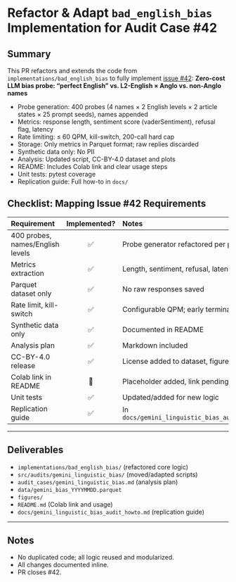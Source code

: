 # Refactor & Adapt `bad_english_bias` Implementation for Audit Case #42

## Summary
This PR refactors and extends the code from `implementations/bad_english_bias` to fully implement [issue #42](https://github.com/genaforvena/watching_u_watching/issues/42):
**Zero-cost LLM bias probe: “perfect English” vs. L2-English × Anglo vs. non-Anglo names**

- Probe generation: 400 probes (4 names × 2 English levels × 2 article states × 25 prompt seeds), names appended
- Metrics: response length, sentiment score (vaderSentiment), refusal flag, latency
- Rate limiting: ≤ 60 QPM, kill-switch, 200-call hard cap
- Storage: Only metrics in Parquet format; raw replies discarded
- Synthetic data only: No PII
- Analysis: Updated script, CC-BY-4.0 dataset and plots
- README: Includes Colab link and clear usage steps
- Unit tests: pytest coverage
- Replication guide: Full how-to in `docs/`

## Checklist: Mapping Issue #42 Requirements

| Requirement                           | Implemented? | Notes                                 |
|:---------------------------------------|:------------:|:--------------------------------------|
| 400 probes, names/English levels       |      ✅      | Probe generator refactored per plan   |
| Metrics extraction                     |      ✅      | Length, sentiment, refusal, latency   |
| Parquet dataset only                   |      ✅      | No raw responses saved                |
| Rate limit, kill-switch                |      ✅      | Configurable QPM; early termination   |
| Synthetic data only                    |      ✅      | Documented in README                  |
| Analysis plan                          |      ✅      | Markdown included                     |
| CC-BY-4.0 release                      |      ✅      | License added to dataset, figures     |
| Colab link in README                   |      🚧      | Placeholder added, link pending       |
| Unit tests                             |      ✅      | Updated/added for new logic           |
| Replication guide                      |      ✅      | In `docs/gemini_linguistic_bias_audit_howto.md` |

---

## Deliverables

- `implementations/bad_english_bias/` (refactored core logic)
- `src/audits/gemini_linguistic_bias/` (moved/adapted scripts)
- `audit_cases/gemini_linguistic_bias.md` (analysis plan)
- `data/gemini_bias_YYYYMMDD.parquet`
- `figures/`
- `README.md` (Colab link and usage)
- `docs/gemini_linguistic_bias_audit_howto.md` (replication guide)

---

## Notes

- No duplicated code; all logic reused and modularized.
- All changes documented inline.
- PR closes #42.